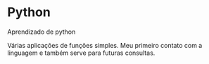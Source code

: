 # Python
Aprendizado de python


Várias aplicações de funções simples.
Meu primeiro contato com a linguagem e também serve para futuras consultas.
